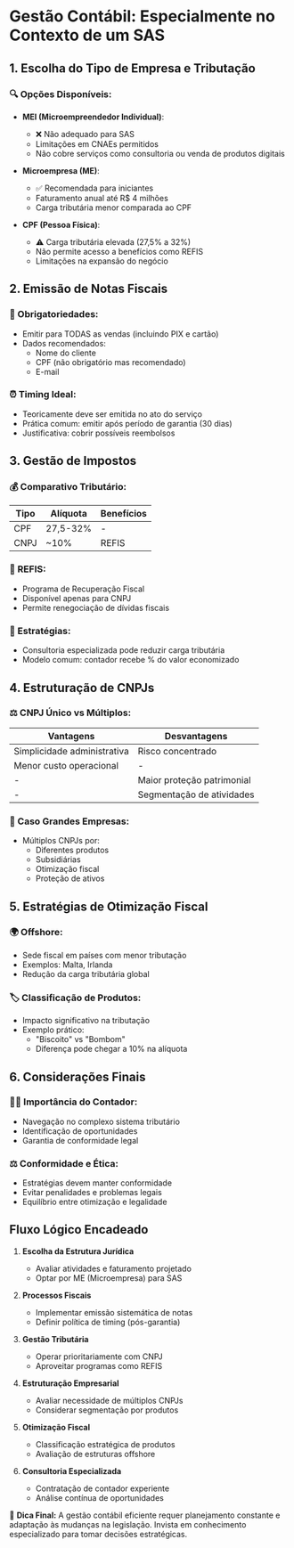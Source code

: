 # Gestão Contábil: Especialmente no Contexto de um SAS

## 1. Escolha do Tipo de Empresa e Tributação

### 🔍 Opções Disponíveis:

- **MEI (Microempreendedor Individual)**:

  - ❌ Não adequado para SAS
  - Limitações em CNAEs permitidos
  - Não cobre serviços como consultoria ou venda de produtos digitais

- **Microempresa (ME)**:

  - ✅ Recomendada para iniciantes
  - Faturamento anual até R$ 4 milhões
  - Carga tributária menor comparada ao CPF

- **CPF (Pessoa Física)**:
  - ⚠️ Carga tributária elevada (27,5% a 32%)
  - Não permite acesso a benefícios como REFIS
  - Limitações na expansão do negócio

## 2. Emissão de Notas Fiscais

### 📌 Obrigatoriedades:

- Emitir para TODAS as vendas (incluindo PIX e cartão)
- Dados recomendados:
  - Nome do cliente
  - CPF (não obrigatório mas recomendado)
  - E-mail

### ⏰ Timing Ideal:

- Teoricamente deve ser emitida no ato do serviço
- Prática comum: emitir após período de garantia (30 dias)
- Justificativa: cobrir possíveis reembolsos

## 3. Gestão de Impostos

### 💰 Comparativo Tributário:

| Tipo | Alíquota | Benefícios |
| ---- | -------- | ---------- |
| CPF  | 27,5-32% | -          |
| CNPJ | ~10%     | REFIS      |

### 🔄 REFIS:

- Programa de Recuperação Fiscal
- Disponível apenas para CNPJ
- Permite renegociação de dívidas fiscais

### 🎯 Estratégias:

- Consultoria especializada pode reduzir carga tributária
- Modelo comum: contador recebe % do valor economizado

## 4. Estruturação de CNPJs

### ⚖️ CNPJ Único vs Múltiplos:

| Vantagens                   | Desvantagens               |
| --------------------------- | -------------------------- |
| Simplicidade administrativa | Risco concentrado          |
| Menor custo operacional     | -                          |
| -                           | Maior proteção patrimonial |
| -                           | Segmentação de atividades  |

### 🏢 Caso Grandes Empresas:

- Múltiplos CNPJs por:
  - Diferentes produtos
  - Subsidiárias
  - Otimização fiscal
  - Proteção de ativos

## 5. Estratégias de Otimização Fiscal

### 🌍 Offshore:

- Sede fiscal em países com menor tributação
- Exemplos: Malta, Irlanda
- Redução da carga tributária global

### 🏷️ Classificação de Produtos:

- Impacto significativo na tributação
- Exemplo prático:
  - "Biscoito" vs "Bombom"
  - Diferença pode chegar a 10% na alíquota

## 6. Considerações Finais

### 👨💼 Importância do Contador:

- Navegação no complexo sistema tributário
- Identificação de oportunidades
- Garantia de conformidade legal

### ⚖️ Conformidade e Ética:

- Estratégias devem manter conformidade
- Evitar penalidades e problemas legais
- Equilíbrio entre otimização e legalidade

## Fluxo Lógico Encadeado

1. **Escolha da Estrutura Jurídica**

   - Avaliar atividades e faturamento projetado
   - Optar por ME (Microempresa) para SAS

2. **Processos Fiscais**

   - Implementar emissão sistemática de notas
   - Definir política de timing (pós-garantia)

3. **Gestão Tributária**

   - Operar prioritariamente com CNPJ
   - Aproveitar programas como REFIS

4. **Estruturação Empresarial**

   - Avaliar necessidade de múltiplos CNPJs
   - Considerar segmentação por produtos

5. **Otimização Fiscal**

   - Classificação estratégica de produtos
   - Avaliação de estruturas offshore

6. **Consultoria Especializada**
   - Contratação de contador experiente
   - Análise contínua de oportunidades

📌 **Dica Final:** A gestão contábil eficiente requer planejamento constante e adaptação às mudanças na legislação. Invista em conhecimento especializado para tomar decisões estratégicas.
